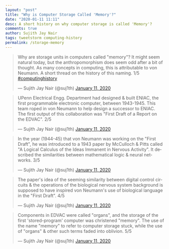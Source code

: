 ```yaml
---
layout: "post"
title: "Why is Computer Storage Called 'Memory'?"
date: "2020-01-11 11:11"
desc: A short history on why computer storage is called 'Memory'?
comments: true
author: Sujith Jay Nair
tags: tweetstorm computing-history
permalink: /storage-memory
---
```

<blockquote class="twitter-tweet"><p lang="en" dir="ltr">Why are storage units in computers called &quot;memory&quot;? It might seem natural today, but the anthropomorphism does seem odd after a bit of thought. As many concepts in computing, this is attributable to von Neumann. A short thread on the history of this naming. 1/5 <a href="https://twitter.com/hashtag/computinghistory?src=hash&amp;ref_src=twsrc%5Etfw">#computinghistory</a></p>&mdash; Sujith Jay Nair (@suj1th) <a href="https://twitter.com/suj1th/status/1216073067904094209?ref_src=twsrc%5Etfw">January 11, 2020</a></blockquote> <script async src="https://platform.twitter.com/widgets.js" charset="utf-8"></script>
<blockquote class="twitter-tweet" data-conversation="none"><p lang="en" dir="ltr">UPenn Electrical Engg. Department had designed &amp; built ENIAC, the first programmable electronic computer, between 1943-1945. This team roped in von Neumann to help design a successor to ENIAC. The first output of this collaboration was &quot;First Draft of a Report on the EDVAC&quot;. 2/5</p>&mdash; Sujith Jay Nair (@suj1th) <a href="https://twitter.com/suj1th/status/1216073069174960128?ref_src=twsrc%5Etfw">January 11, 2020</a></blockquote> <script async src="https://platform.twitter.com/widgets.js" charset="utf-8"></script>
<!--break-->
<blockquote class="twitter-tweet" data-conversation="none"><p lang="en" dir="ltr">In the year (1944-45) that von Neumann was working on the &quot;First Draft&quot;, he was introduced to a 1943 paper by McCulloch &amp; Pitts called &quot;A Logical Calculus of the Ideas Immanent in Nervous Activity&quot;. It described the similarities between mathematical logic &amp; neural networks. 3/5</p>&mdash; Sujith Jay Nair (@suj1th) <a href="https://twitter.com/suj1th/status/1216073070760341505?ref_src=twsrc%5Etfw">January 11, 2020</a></blockquote> <script async src="https://platform.twitter.com/widgets.js" charset="utf-8"></script>
<blockquote class="twitter-tweet" data-conversation="none"><p lang="en" dir="ltr">The paper&#39;s idea of the seeming similarity between digital control circuits &amp; the operations of the biological nervous system background is supposed to have inspired von Neumann&#39;s use of biological language in the &quot;First Draft&quot;. 4/5</p>&mdash; Sujith Jay Nair (@suj1th) <a href="https://twitter.com/suj1th/status/1216073072274563072?ref_src=twsrc%5Etfw">January 11, 2020</a></blockquote> <script async src="https://platform.twitter.com/widgets.js" charset="utf-8"></script>
<blockquote class="twitter-tweet" data-conversation="none"><p lang="en" dir="ltr">Components in EDVAC were called &quot;organs&quot;, and the storage of the first &#39;stored-program&#39; computer was christened &quot;memory&quot;. The use of the name &quot;memory&quot; to refer to computer storage stuck, while the use of &quot;organs&quot; &amp; other such terms faded into oblivion. 5/5</p>&mdash; Sujith Jay Nair (@suj1th) <a href="https://twitter.com/suj1th/status/1216073073608339456?ref_src=twsrc%5Etfw">January 11, 2020</a></blockquote> <script async src="https://platform.twitter.com/widgets.js" charset="utf-8"></script>
